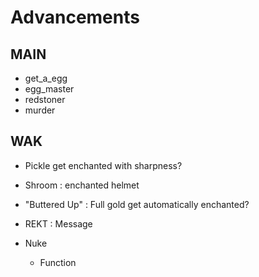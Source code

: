 # Advancements

## MAIN

- get_a_egg
- egg_master
- redstoner
- murder

## WAK

- Pickle get enchanted with sharpness?
- Shroom : enchanted helmet
- "Buttered Up" : Full gold get automatically enchanted?
- REKT : Message

- Nuke
  - Function
